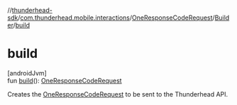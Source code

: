 //[thunderhead-sdk](../../../../index.md)/[com.thunderhead.mobile.interactions](../../index.md)/[OneResponseCodeRequest](../index.md)/[Builder](index.md)/[build](build.md)

# build

[androidJvm]\
fun [build](build.md)(): [OneResponseCodeRequest](../index.md)

Creates the [OneResponseCodeRequest](../index.md) to be sent to the Thunderhead API.
